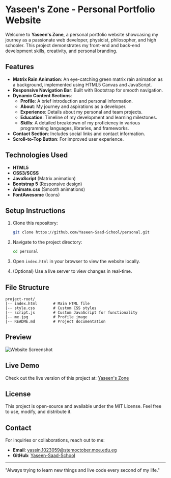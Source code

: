 # Yaseen's Zone - Personal Portfolio Website

Welcome to **Yaseen's Zone**, a personal portfolio website showcasing my journey as a passionate web developer, physicist, philosopher, and high schooler. This project demonstrates my front-end and back-end development skills, creativity, and personal branding.

## Features

- **Matrix Rain Animation**: An eye-catching green matrix rain animation as a background, implemented using HTML5 Canvas and JavaScript.
- **Responsive Navigation Bar**: Built with Bootstrap for smooth navigation.
- **Dynamic Content Sections**:
  - **Profile**: A brief introduction and personal information.
  - **About**: My journey and aspirations as a developer.
  - **Experience**: Details about my personal and team projects.
  - **Education**: Timeline of my development and learning milestones.
  - **Skills**: A detailed breakdown of my proficiency in various programming languages, libraries, and frameworks.
- **Contact Section**: Includes social links and contact information.
- **Scroll-to-Top Button**: For improved user experience.

## Technologies Used

- **HTML5**
- **CSS3/SCSS**
- **JavaScript** (Matrix animation)
- **Bootstrap 5** (Responsive design)
- **Animate.css** (Smooth animations)
- **FontAwesome** (Icons)

## Setup Instructions

1. Clone this repository:
   ```bash
   git clone https://github.com/Yaseen-Saad-School/personal.git
   ```

2. Navigate to the project directory:
   ```bash
   cd personal
   ```

3. Open `index.html` in your browser to view the website locally.

4. (Optional) Use a live server to view changes in real-time.

## File Structure

```
project-root/
|-- index.html       # Main HTML file
|-- style.css        # Custom CSS styles
|-- script.js        # Custom JavaScript for functionality
|-- me.jpg           # Profile image
|-- README.md        # Project documentation
```

## Preview

![Website Screenshot](https://cloud-9yyt4m0pt-hack-club-bot.vercel.app/0image.png)

## Live Demo

Check out the live version of this project at: [Yaseen's Zone](#)

## License

This project is open-source and available under the MIT License. Feel free to use, modify, and distribute it.

## Contact

For inquiries or collaborations, reach out to me:

- **Email**: [yassin.1023059@stemoctober.moe.edu.eg](mailto:yassin.1023059@stemoctober.moe.edu.eg)
- **GitHub**: [Yaseen-Saad-School](https://github.com/Yaseen-Saad-School)

---

"Always trying to learn new things and live code every second of my life."
